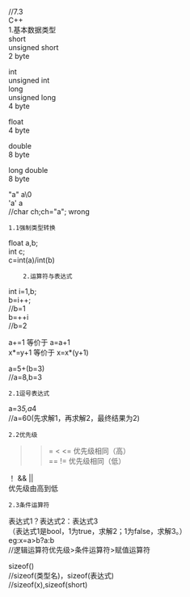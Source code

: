 //7.3  
                C++  
        1.基本数据类型  
short  
unsigned short  
2 byte  
  
int   
unsigned int  
long  
unsigned long  
4 byte  
  
float  
4 byte  
  
double   
8 byte  
  
long double  
8 byte  
  
"a" a\0  
'a' a  
//char ch;ch="a"; wrong  
  
    1.1强制类型转换
float a,b;   
int c;  
c=int(a)/int(b)  

        2.运算符与表达式
int i=1,b;  
b=i++;  
//b=1  
b=++i  
//b=2  

a+=1 等价于 a=a+1  
x*=y+1 等价于 x=x*(y+1)  

a=5+(b=3)  
//a=8,b=3  

    2.1逗号表达式
a=3*5,a*4  
//a=60(先求解1，再求解2，最终结果为2)  

    2.2优先级
> >= < <= 优先级相同（高）  
== != 优先级相同（低）  

！  &&  ||  
优先级由高到低  

    2.3条件运算符
表达式1？表达式2：表达式3  
（表达式1是bool，1为true，求解2；1为false，求解3。）  
eg:x=a>b?a:b  
//逻辑运算符优先级>条件运算符>赋值运算符  

sizeof()  
//sizeof(类型名)，sizeof(表达式)  
//sizeof(x),sizeof(short)  
